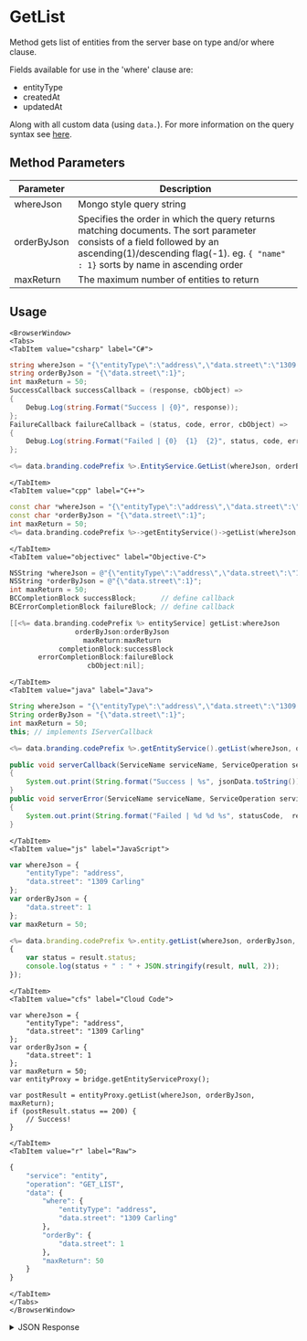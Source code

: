 # GetList

Method gets list of entities from the server base on type and/or where clause.

Fields available for use in the 'where' clause are:

 - entityType
 - createdAt
 - updatedAt

 Along with all custom data (using `data.`).  For more information on the query syntax see [here](/api/appendix/mongodbwherequeries).

<PartialServop service_name="entity" operation_name="GET_LIST" />

## Method Parameters
Parameter | Description
--------- | -----------
whereJson | Mongo style query string
orderByJson | Specifies the order in which the query returns matching documents. The sort parameter consists of a field followed by an ascending(1)/descending flag(-1). eg. `{ "name" : 1}` sorts by name in ascending order
maxReturn | The maximum number of entities to return

## Usage

```mdx-code-block
<BrowserWindow>
<Tabs>
<TabItem value="csharp" label="C#">
```

```csharp
string whereJson = "{\"entityType\":\"address\",\"data.street\":\"1309 Carling\"}";
string orderByJson = "{\"data.street\":1}";
int maxReturn = 50;
SuccessCallback successCallback = (response, cbObject) =>
{
    Debug.Log(string.Format("Success | {0}", response));
};
FailureCallback failureCallback = (status, code, error, cbObject) =>
{
    Debug.Log(string.Format("Failed | {0}  {1}  {2}", status, code, error));
};

<%= data.branding.codePrefix %>.EntityService.GetList(whereJson, orderByJson, maxReturn, successCallback, failureCallback);
```

```mdx-code-block
</TabItem>
<TabItem value="cpp" label="C++">
```

```cpp
const char *whereJson = "{\"entityType\":\"address\",\"data.street\":\"1309 Carling\"}";
const char *orderByJson = "{\"data.street\":1}";
int maxReturn = 50;
<%= data.branding.codePrefix %>->getEntityService()->getList(whereJson, orderByJson, maxReturn, this);
```

```mdx-code-block
</TabItem>
<TabItem value="objectivec" label="Objective-C">
```

```objectivec
NSString *whereJson = @"{\"entityType\":\"address\",\"data.street\":\"1309 Carling\"}";
NSString *orderByJson = @"{\"data.street\":1}";
int maxReturn = 50;
BCCompletionBlock successBlock;      // define callback
BCErrorCompletionBlock failureBlock; // define callback

[[<%= data.branding.codePrefix %> entityService] getList:whereJson
                orderByJson:orderByJson
                  maxReturn:maxReturn
            completionBlock:successBlock
       errorCompletionBlock:failureBlock
                   cbObject:nil];
```

```mdx-code-block
</TabItem>
<TabItem value="java" label="Java">
```

```java
String whereJson = "{\"entityType\":\"address\",\"data.street\":\"1309 Carling\"}";
String orderByJson = "{\"data.street\":1}";
int maxReturn = 50;
this; // implements IServerCallback

<%= data.branding.codePrefix %>.getEntityService().getList(whereJson, orderByJson, maxReturn, this);

public void serverCallback(ServiceName serviceName, ServiceOperation serviceOperation, JSONObject jsonData)
{
    System.out.print(String.format("Success | %s", jsonData.toString()));
}
public void serverError(ServiceName serviceName, ServiceOperation serviceOperation, int statusCode, int reasonCode, String jsonError)
{
    System.out.print(String.format("Failed | %d %d %s", statusCode,  reasonCode, jsonError.toString()));
}
```

```mdx-code-block
</TabItem>
<TabItem value="js" label="JavaScript">
```

```javascript
var whereJson = {
    "entityType": "address",
    "data.street": "1309 Carling"
};
var orderByJson = {
    "data.street": 1
};
var maxReturn = 50;

<%= data.branding.codePrefix %>.entity.getList(whereJson, orderByJson, maxReturn, result =>
{
	var status = result.status;
	console.log(status + " : " + JSON.stringify(result, null, 2));
});
```

```mdx-code-block
</TabItem>
<TabItem value="cfs" label="Cloud Code">
```

```cfscript
var whereJson = {
    "entityType": "address",
    "data.street": "1309 Carling"
};
var orderByJson = {
    "data.street": 1
};
var maxReturn = 50;
var entityProxy = bridge.getEntityServiceProxy();

var postResult = entityProxy.getList(whereJson, orderByJson, maxReturn);
if (postResult.status == 200) {
    // Success!
}
```

```mdx-code-block
</TabItem>
<TabItem value="r" label="Raw">
```

```r
{
	"service": "entity",
	"operation": "GET_LIST",
	"data": {
		"where": {
			"entityType": "address",
			"data.street": "1309 Carling"
		},
		"orderBy": {
			"data.street": 1
		},
		"maxReturn": 50
	}
}
```

```mdx-code-block
</TabItem>
</Tabs>
</BrowserWindow>
```

<details>
<summary>JSON Response</summary>

```json
{
	"status": 200,
	"data": {
		"_serverTime": 1637946319239,
		"entityListCount": 1,
		"entityList": [{
			"gameId": "123455",
			"entityId": "a3def0eb-3993-4a95-8fef-27f50a6d0f69",
			"ownerId": "11c9dd4d-9ed1-416d-bd04-5228c1efafac",
			"entityType": "address",
			"version": 1,
			"data": {
				"street": "123 Ave"
			},
			"acl": {
				"other": 1
			},
			"createdAt": 1449870753354,
			"updatedAt": 1449870753354
		}]
	}
}
```
</details>

